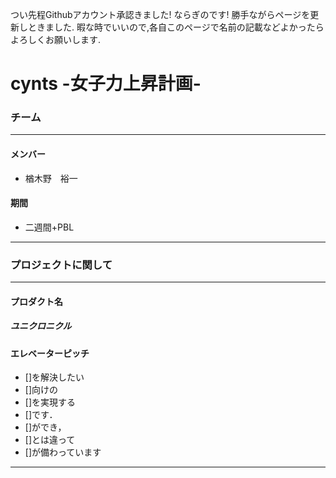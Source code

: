 つい先程Githubアカウント承認きました!
ならぎのです!
勝手ながらページを更新しときました.
暇な時でいいので,各自このページで名前の記載などよかったらよろしくお願いします.

# cynts -女子力上昇計画-

### チーム
----------------------------------
#### メンバー
* 楢木野　裕一


#### 期間
* 二週間+PBL

----------------------------------
### プロジェクトに関して
----------------------------------

#### プロダクト名
##### ユニクロニクル



#### エレベーターピッチ
* []を解決したい
* []向けの
* []を実現する
* []です．
* []ができ，
* []とは違って
* []が備わっています

------------------------------------
